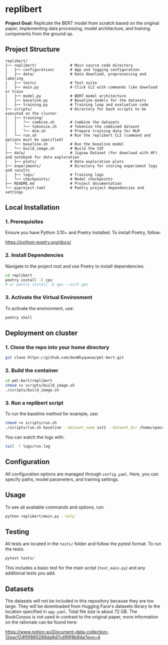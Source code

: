 # replibert

**Project Goal:** Replicate the BERT model from scratch based on the original paper, implementing data processing, model
architecture, and training components from the ground up.

## Project Structure

```
replibert/
├── replibert/               # Main source code directory
│   ├── configuration/       # App and logging configuration
│   ├── data/                # Data download, preprocessing and labeling
|   ├── tests/               # Test suite
│   ├── main.py              # Click CLI with commands like download or train
│   ├── model.py             # BERT model architecture
│   ├── baseline.py          # Baseline models for the datasets
│   ├── training.py          # Training loop and evaluation code
├── scripts/                 # Directory for bash scripts to be executed on the cluster
│   ├── training/
│   │   └── combine.sh       # Combine the datasets
│   │   └── tokenize.sh      # Tokenize the combined dataset
│   │   └── mlm.sh           # Prepare training data for MLM
│   └── run.sh               # Run the replibert CLI (command and options must be specified)
│   └── baseline.sh          # Run the baseline model
│   └── build_image.sh       # Build the SIF
├── data/                    # Jigsaw Dataset (for download with HF) and notebook for data exploration
│   ├── plots/               # Data exploration plots
├── experiments/             # Directory for storing experiment logs and results
│   ├── logs/                # Training logs
│   └── checkpoints/         # Model checkpoints
├── README.md                # Project documentation
└── pyproject.toml           # Poetry project dependencies and settings

```

## Local Installation

### 1. Prerequisites

Ensure you have Python 3.10+ and Poetry installed. To install Poetry, follow:

https://python-poetry.org/docs/

### 2. Install Dependencies

Navigate to the project root and use Poetry to install dependencies:

```bash
cd replibert
poetry install -E cpu
# or poetry install -E gpu --with gpu
```

### 3. Activate the Virtual Environment

To activate the environment, use:

```bash
poetry shell
```

## Deployment on cluster

### 1. Clone the repo into your home directory

```bash
git clone https://github.com/devWhyqueue/pml-bert.git
```

### 2. Build the container

```bash
cd pml-bert/replibert
chmod +x scripts/build_image.sh
./scripts/build_image.sh
```

### 3. Run a replibert script

To run the baseline method for example, use:

```bash
chmod +x scripts/run.sh
./scripts/run.sh baseline --dataset_name sst2 --dataset_dir /home/space/datasets/sst2
```

You can watch the logs with:

```bash
tail -f logs/run.log
```

## Configuration

All configuration options are managed through `config.yaml`. Here, you can specify paths, model parameters, and training
settings.

## Usage

To see all available commands and options, run:

```bash
python replibert/main.py --help
```

## Testing

All tests are located in the `tests/` folder and follow the pytest format. To run the tests:

```bash
pytest tests/
```

This includes a basic test for the main script (`test_main.py`) and any additional tests you add.

## Datasets

The datasets will not be included in this repository because they are too large.
They will be downloaded from Hugging Face's datasets library to the location specified in `app.yaml`.
Total file size is about 72 GB.
The BookCorpus is not used in contrast to the original paper, more information on the rationale can be found here:

https://www.notion.so/Document-data-collection-12eacf24f0f880289da9d7cd99f8b84a?pvs=4
